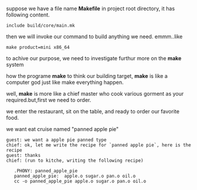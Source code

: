   
  suppose we have a file name **Makefile** in project root directory, it has following content.

```
include build/core/main.mk
```

then we will invoke our command to build anything we need. emmm..like

```
make product=mini x86_64
```

to achive our purpose, we need to investigate furthur more on the **make** system

how the programe **make** to think our building target, **make** is like a computer god just like make everything happen.


well, **make** is more like a chief master who cook various gorment as your required.but,first we need to order.


we enter the restaurant, sit on the table, and ready to order our favorite food.

we want eat cruise named "panned apple pie"
```
guest: we want a apple pie panned type
chief: ok, let me write the recipe for `panned apple pie`, here is the recipe
guest: thanks
chief: (run to kitche, writing the following recipe)

   .PHONY: panned_apple_pie
   panned_apple_pie:  apple.o sugar.o pan.o oil.o
   cc -o panned_apple_pie apple.o sugar.o pan.o oil.o
   
```
